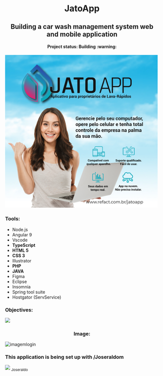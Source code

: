 <h1 align="center">JatoApp </h1>
<h2 align="center"> Building a car wash management system web and mobile application </h2>
<h4 align="center"> Project status: Building :warning: </h4>



<img src="https://github.com/faelbalboa/JatoApp/blob/main/mkt1.jpg" width="500">

<h3> Tools: </h3>

- Node.js
- Angular 9
- Vscode
- **TypeScript**
- **HTML 5**
- **CSS 3**
- Illustrator
- **PHP**
- **JAVA**
- Figma
- Eclipse
- Insomnia
- Spring tool suite
- Hostgator (ServService)



<h3> Objectives: </h3>

<img src="https://github.com/faelbalboa/Jatospeed/blob/main/bio%20para%20jatospeed%40300x-100.jpg" width="500">

<h3 align="center"> Image: </h3>

![imagemlogin](https://github.com/faelbalboa/Jatospeed/blob/main/Ativo%2013.jpg)


<h3> This application is being set up with /Joseraldom </h3>
<div><img src="https://avatars3.githubusercontent.com/u/11074972?s=400&v=4" width=115 > <sub> Joseraldo </sub></div>



